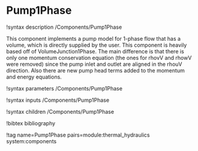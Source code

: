 # Pump1Phase

!syntax description /Components/Pump1Phase

This component implements a pump model for 1-phase flow that has a volume,
which is directly supplied by the user. This component is heavily based off of
VolumeJunction1Phase. The main difference is that there is only one momentum
conservation equation (the ones for rhovV and rhowV were removed) since the pump
inlet and outlet are aligned in the rhouV direction. Also there are new pump
head terms added to the momentum and energy equations.

!syntax parameters /Components/Pump1Phase

!syntax inputs /Components/Pump1Phase

!syntax children /Components/Pump1Phase

!bibtex bibliography

!tag name=Pump1Phase pairs=module:thermal_hydraulics system:components
